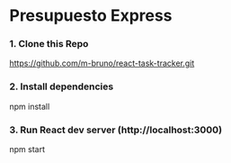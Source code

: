 # Presupuesto Express

### 1. Clone this Repo
https://github.com/m-bruno/react-task-tracker.git

### 2. Install dependencies
npm install

### 3. Run React dev server (http://localhost:3000)
npm start

